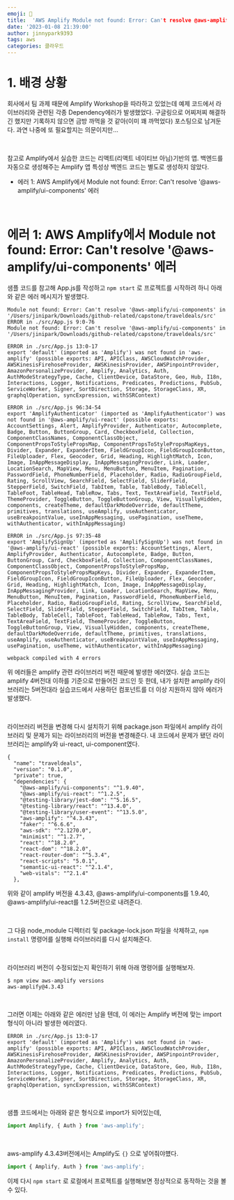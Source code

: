 ```yaml
---
emoji: 💫
title:  'AWS Amplify Module not found: Error: Can't resolve @aws-amplify/ui-components 에러 해결'
date: '2023-01-08 21:39:00'
author: jinnypark9393
tags: aws
categories: 클라우드
---
```


# 1. 배경 상황

회사에서 팀 과제 때문에 Amplify Workshop을 따라하고 있었는데 예제 코드에서 라이브러리와 관련된 각종 Dependency에러가 발생했었다. 구글링으로 어찌저찌 해결하긴 했지만 기록하지 않으면 금방 까먹을 것 같아(이미 꽤 까먹었다) 포스팅으로 남겨둔다. 과연 나중에 또 필요할지는 의문이지만…

<br/>

참고로 Amplify에서 실습한 코드는 리액트(리액트 네이티브 아님)기반의 앱. 백엔드를 자동으로 생성해주는 Amplify 앱 특성상 백엔드 코드는 별도로 생성하지 않았다.

- 에러 1: AWS Amplify에서 Module not found: Error: Can't resolve '@aws-amplify/ui-components' 에러

<br/>

# 에러 1: AWS Amplify에서 Module not found: Error: Can't resolve '@aws-amplify/ui-components' 에러

샘플 코드를 참고해 App.js를 작성하고 `npm start` 로 프로젝트를 시작하려 하니 아래와 같은 에러 메시지가 발생했다.

```
Module not found: Error: Can't resolve '@aws-amplify/ui-components' in '/Users/jinipark/Downloads/github-related/capstone/traveldeals/src'
ERROR in ./src/App.js 9:0-76
Module not found: Error: Can't resolve '@aws-amplify/ui-components' in '/Users/jinipark/Downloads/github-related/capstone/traveldeals/src'

ERROR in ./src/App.js 13:0-17
export 'default' (imported as 'Amplify') was not found in 'aws-amplify' (possible exports: API, APIClass, AWSCloudWatchProvider, AWSKinesisFirehoseProvider, AWSKinesisProvider, AWSPinpointProvider, AmazonPersonalizeProvider, Amplify, Analytics, Auth, AuthModeStrategyType, Cache, ClientDevice, DataStore, Geo, Hub, I18n, Interactions, Logger, Notifications, Predicates, Predictions, PubSub, ServiceWorker, Signer, SortDirection, Storage, StorageClass, XR, graphqlOperation, syncExpression, withSSRContext)

ERROR in ./src/App.js 96:34-54
export 'AmplifyAuthenticator' (imported as 'AmplifyAuthenticator') was not found in '@aws-amplify/ui-react' (possible exports: AccountSettings, Alert, AmplifyProvider, Authenticator, Autocomplete, Badge, Button, ButtonGroup, Card, CheckboxField, Collection, ComponentClassNames, ComponentClassObject, ComponentPropsToStylePropsMap, ComponentPropsToStylePropsMapKeys, Divider, Expander, ExpanderItem, FieldGroupIcon, FieldGroupIconButton, FileUploader, Flex, Geocoder, Grid, Heading, HighlightMatch, Icon, Image, InAppMessageDisplay, InAppMessagingProvider, Link, Loader, LocationSearch, MapView, Menu, MenuButton, MenuItem, Pagination, PasswordField, PhoneNumberField, Placeholder, Radio, RadioGroupField, Rating, ScrollView, SearchField, SelectField, SliderField, StepperField, SwitchField, TabItem, Table, TableBody, TableCell, TableFoot, TableHead, TableRow, Tabs, Text, TextAreaField, TextField, ThemeProvider, ToggleButton, ToggleButtonGroup, View, VisuallyHidden, components, createTheme, defaultDarkModeOverride, defaultTheme, primitives, translations, useAmplify, useAuthenticator, useBreakpointValue, useInAppMessaging, usePagination, useTheme, withAuthenticator, withInAppMessaging)

ERROR in ./src/App.js 97:35-48
export 'AmplifySignUp' (imported as 'AmplifySignUp') was not found in '@aws-amplify/ui-react' (possible exports: AccountSettings, Alert, AmplifyProvider, Authenticator, Autocomplete, Badge, Button, ButtonGroup, Card, CheckboxField, Collection, ComponentClassNames, ComponentClassObject, ComponentPropsToStylePropsMap, ComponentPropsToStylePropsMapKeys, Divider, Expander, ExpanderItem, FieldGroupIcon, FieldGroupIconButton, FileUploader, Flex, Geocoder, Grid, Heading, HighlightMatch, Icon, Image, InAppMessageDisplay, InAppMessagingProvider, Link, Loader, LocationSearch, MapView, Menu, MenuButton, MenuItem, Pagination, PasswordField, PhoneNumberField, Placeholder, Radio, RadioGroupField, Rating, ScrollView, SearchField, SelectField, SliderField, StepperField, SwitchField, TabItem, Table, TableBody, TableCell, TableFoot, TableHead, TableRow, Tabs, Text, TextAreaField, TextField, ThemeProvider, ToggleButton, ToggleButtonGroup, View, VisuallyHidden, components, createTheme, defaultDarkModeOverride, defaultTheme, primitives, translations, useAmplify, useAuthenticator, useBreakpointValue, useInAppMessaging, usePagination, useTheme, withAuthenticator, withInAppMessaging)

webpack compiled with 4 errors
```

위 에러들은 amplify 관련 라이브러리 버전 때문에 발생한 에러였다. 실습 코드는 amplify 4버전대 이하를 기준으로 만들어진 코드인 듯 한데, 내가 설치한 amplify 라이브러리는 5버전대라 실습코드에서 사용하던 컴포넌트를 더 이상 지원하지 않아 에러가 발생했다.

<br/>

라이브러리 버전을 변경해 다시 설치하기 위해 package.json 파일에서 amplify 라이브러리 및 문제가 되는 라이브러리의 버전을 변경해준다. 내 코드에서 문제가 됐던 라이브러리는 amplify와 ui-react, ui-component였다.

```
{
  "name": "traveldeals",
  "version": "0.1.0",
  "private": true,
  "dependencies": {
    "@aws-amplify/ui-components": "^1.9.40",
    "@aws-amplify/ui-react": "^1.2.5",
    "@testing-library/jest-dom": "^5.16.5",
    "@testing-library/react": "^13.4.0",
    "@testing-library/user-event": "^13.5.0",
    "aws-amplify": "^4.3.43",
    "faker": "^6.6.6",
    "aws-sdk": "^2.1270.0",
    "minimist": "^1.2.7",
    "react": "^18.2.0",
    "react-dom": "^18.2.0",
    "react-router-dom": "^5.3.4",
    "react-scripts": "5.0.1",
    "semantic-ui-react": "^2.1.4",
    "web-vitals": "^2.1.4"
  },
```

위와 같이 amplify 버전을 4.3.43, @aws-amplify/ui-components를 1.9.40, @aws-amplify/ui-react를 1.2.5버전으로 내려준다.

<br/>

그 다음 node_module 디렉터리 및 package-lock.json 파일을 삭제하고, `npm install` 명령어를 실행해 라이브러리를 다시 설치해준다.

<br/>

라이브러리 버전이 수정되었는지 확인하기 위해 아래 명령어를 실행해보자.

```
$ npm view aws-amplify versions
aws-amplify@4.3.43
```

<br/>

그러면 이제는 아래와 같은 에러만 남을 텐데, 이 에러는 Amplify 버전에 맞는 import 형식이 아니라 발생한 에러였다. 

```
ERROR in ./src/App.js 13:0-17
export 'default' (imported as 'Amplify') was not found in 'aws-amplify' (possible exports: API, APIClass, AWSCloudWatchProvider, AWSKinesisFirehoseProvider, AWSKinesisProvider, AWSPinpointProvider, AmazonPersonalizeProvider, Amplify, Analytics, Auth, AuthModeStrategyType, Cache, ClientDevice, DataStore, Geo, Hub, I18n, Interactions, Logger, Notifications, Predicates, Predictions, PubSub, ServiceWorker, Signer, SortDirection, Storage, StorageClass, XR, graphqlOperation, syncExpression, withSSRContext)
```

<br/>

샘플 코드에서는 아래와 같은 형식으로 import가 되어있는데,

```jsx
import Amplify, { Auth } from 'aws-amplify';
```

<br/>

 aws-amplify 4.3.43버전에서는 Amplify도 `{}` 으로 넣어줘야헀다.

```jsx
import { Amplify, Auth } from 'aws-amplify';
```

이제 다시 `npm start` 로 로컬에서 프로젝트를 실행해보면 정상적으로 동작하는 것을 볼 수 있다.

<br/>